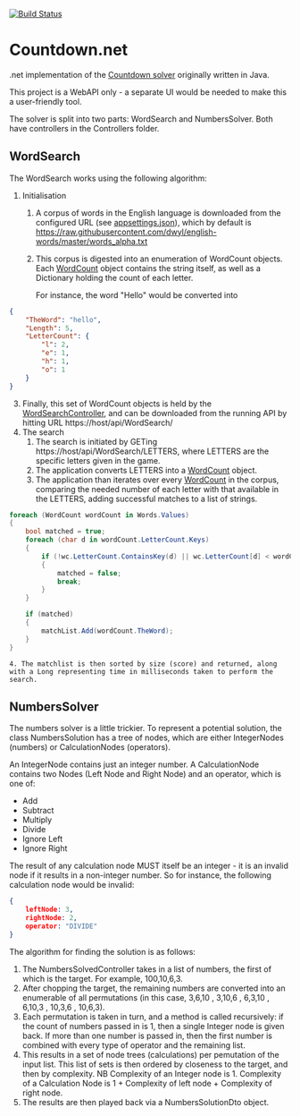 [![Build Status](https://travis-ci.com/divisiblebyzero-uk/Countdown.net.svg?branch=master)](https://travis-ci.com/divisiblebyzero-uk/Countdown.net.svg)

# Countdown.net

.net implementation of the [Countdown solver](https://github.com/pinkius/countdown) originally written in Java.

This project is a WebAPI only - a separate UI would be needed to make this a user-friendly tool.

The solver is split into two parts: WordSearch and NumbersSolver. Both have controllers in the Controllers folder.

## WordSearch

The WordSearch works using the following algorithm:

1. Initialisation
   1. A corpus of words in the English language is downloaded from the configured URL (see [appsettings.json](Countdown.net/appsettings.json)), which by default is https://raw.githubusercontent.com/dwyl/english-words/master/words_alpha.txt
   2. This corpus is digested into an enumeration of WordCount objects. Each [WordCount](Countdown.net/Model/WordCount.cs) object contains the string itself, as well as a Dictionary holding the count of each letter.
 
      For instance, the word "Hello" would be converted into 

```json
{
    "TheWord": "hello",
    "Length": 5,
    "LetterCount": {
        "l": 2,
        "e": 1,
        "h": 1,
        "o": 1
    }
}
```
  3. Finally, this set of WordCount objects is held by the [WordSearchController](Countdown.net/Controllers/WordSearchController.cs), and can be downloaded from the running API by hitting URL https://host/api/WordSearch/
2. The search
   1. The search is initiated by GETing https://host/api/WordSearch/LETTERS, where LETTERS are the specific letters given in the game.
   2. The application converts LETTERS into a [WordCount](Countdown.net/Model/WordCount.cs) object.
   3. The application than iterates over every [WordCount](Countdown.net/Model/WordCount.cs) in the corpus, comparing the needed number of each letter with that available in the LETTERS, adding successful matches to a list of strings.
```c#
foreach (WordCount wordCount in Words.Values)
{
    bool matched = true;
    foreach (char d in wordCount.LetterCount.Keys)
    {
        if (!wc.LetterCount.ContainsKey(d) || wc.LetterCount[d] < wordCount.LetterCount[d])
        {
            matched = false;
            break;
        }
    }

    if (matched)
    {
        matchList.Add(wordCount.TheWord);
    }
}
```

    4. The matchlist is then sorted by size (score) and returned, along with a Long representing time in milliseconds taken to perform the search.

## NumbersSolver

The numbers solver is a little trickier. To represent a potential solution, the class NumbersSolution has a tree of nodes, which are either IntegerNodes (numbers) or CalculationNodes (operators).

An IntegerNode contains just an integer number. A CalculationNode contains two Nodes (Left Node and Right Node) and an operator, which is one of:
* Add
* Subtract
* Multiply
* Divide
* Ignore Left
* Ignore Right

The result of any calculation node MUST itself be an integer - it is an invalid node if it results in a non-integer number. So for instance, the following calculation node would be invalid:
```json
{
    leftNode: 3,
    rightNode: 2,
    operator: "DIVIDE"
}
```

The algorithm for finding the solution is as follows:

1. The NumbersSolvedController takes in a list of numbers, the first of which is the target. For example, 100,10,6,3.
2. After chopping the target, the remaining numbers are converted into an enumerable of all permutations (in this case, 3,6,10 , 3,10,6 , 6,3,10 , 6,10,3 , 10,3,6 , 10,6,3).
3. Each permutation is taken in turn, and a method is called recursively: if the count of numbers passed in is 1, then a single Integer node is given back. If more than one number is passed in, then the first number is combined with every type of operator and the remaining list.
4. This results in a set of node trees (calculations) per pemutation of the input list. This list of sets is then ordered by closeness to the target, and then by complexity.
   NB Complexity of an Integer node is 1. Complexity of a Calculation Node is 1 + Complexity of left node + Complexity of right node.
5. The results are then played back via a NumbersSolutionDto object. 